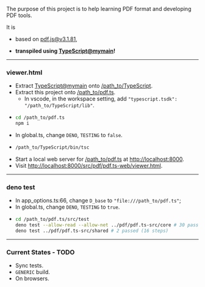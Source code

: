 The purpose of this project is to help learning PDF format and developing PDF tools.

It is

* based on [pdf.js@v3.1.81](https://github.com/mozilla/pdf.js/tree/v3.1.81),

* **transpiled using [TypeScript@mymain](https://github.com/nmtigor/TypeScript/tree/mymain/PRs)!**

--------------------------------------------------------------------------------

### viewer.html

* Extract [TypeScript@mymain](https://github.com/nmtigor/TypeScript) onto <ins>/path_to/TypeScript</ins>.
* Extract this project onto <ins>/path_to/pdf.ts</ins>.
  * In vscode, in the workspace setting, add `"typescript.tsdk": "/path_to/TypeScript/lib"`.
* 
  ```bash
  cd /path_to/pdf.ts
  npm i
  ```
* In global.ts, change `DENO`, `TESTING` to `false`.
* 
  ```bash
  /path_to/TypeScript/bin/tsc
  ```
* Start a local web server for <ins>/path_to/pdf.ts</ins> at <ins>h</ins><ins>ttp://localhost:8000</ins>.
* Visit <ins>h</ins><ins>ttp://localhost:8000/src/pdf/pdf.ts-web/viewer.html</ins>.

--------------------------------------------------------------------------------

### deno test

* In app_options.ts:66, change `D_base`  to `"file:///path_to/pdf.ts"`;
* In global.ts, change `DENO`, `TESTING` to `true`.
* 
  ```bash
  cd /path_to/pdf.ts/src/test
  deno test --allow-read --allow-net ../pdf/pdf.ts-src/core # 30 passed (648 steps)
  deno test ../pdf/pdf.ts-src/shared # 2 passed (16 steps)
  ```

--------------------------------------------------------------------------------

### Current States - TODO

* Sync tests.
* `GENERIC` build.
* On browsers.
